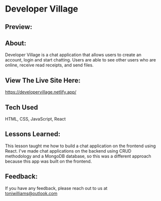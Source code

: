 # Developer Village

## Preview:

## About:

Developer Village is a chat application that allows users to create an account, login and start chatting. Users are able to see other users who are online, receive read receipts, and send files.

## View The Live Site Here:

https://developervillage.netlify.app/

## Tech Used

HTML, CSS, JavaScript, React

## Lessons Learned:

This lesson taught me how to build a chat application on the frontend using React. I've made chat applications on the backend using CRUD methodology and a MongoDB database, so this was a different approach because this app was built on the frontend.

## Feedback:

If you have any feedback, please reach out to us at toniwilliams@outlook.com

